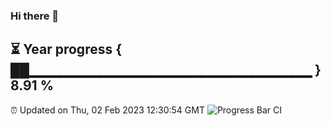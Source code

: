 ### Hi there 👋
⏳ Year progress { ██▁▁▁▁▁▁▁▁▁▁▁▁▁▁▁▁▁▁▁▁▁▁▁▁▁▁▁▁ } 8.91 %
---
⏰ Updated on Thu, 02 Feb 2023 12:30:54 GMT
![Progress Bar CI](https://github.com/liununu/liununu/workflows/Progress%20Bar%20CI/badge.svg)
